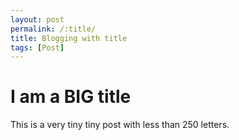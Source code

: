 ```yaml
---
layout: post
permalink: /:title/
title: Blogging with title
tags: [Post]
---
```


# I am a BIG title

This is a very tiny tiny post with less than 250 letters.